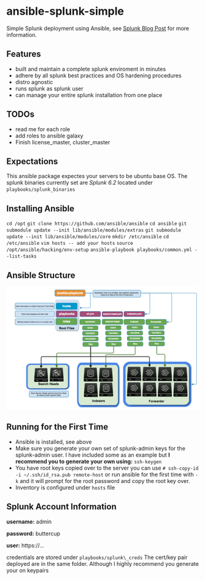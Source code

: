 ansible-splunk-simple
==============

Simple Splunk deployment using Ansible, see [Splunk Blog Post](http://blogs.splunk.com/2014/07/12/deploying-splunk-securely-with-ansible-config-management-part-1/) for more information. 

## Features
* built and maintain a complete splunk enviroment in minutes
* adhere by all splunk best practices and OS hardening procedures
* distro agnostic
* runs splunk as splunk user
* can manage your entire splunk installation from one place

## TODOs

* read me for each role
* add roles to ansible galaxy
* Finish license\_master, cluster\_master

## Expectations

This ansible package expectes your servers to be ubuntu base OS. The splunk binaries currently set are *Splunk 6.2* located under
`playbooks/splunk_binaries`

## Installing Ansible

`cd /opt`
`git clone https://github.com/ansible/ansible`
`cd ansible`
`git submodule update --init lib/ansible/modules/extras`
`git submodule update --init lib/ansible/modules/core`
`mkdir /etc/ansible`
`cd /etc/ansible`
`vim hosts -- add your hosts`
`source /opt/ansible/hacking/env-setup`
`ansible-playbook playbooks/common.yml --list-tasks`

## Ansible Structure
![ansible\_structure](images/Ansible.png)

## Running for the First Time

* Ansible is installed, see above
* Make sure you generate your own set of splunk-admin keys for the splunk-admin user. I have included some as an example but **I recommend you to generate your own using:** `ssh-keygen`
* You have root keys copied over to the server you can use `# ssh-copy-id -i ~/.ssh/id_rsa.pub remote-host` or run ansible for the first time with `-k` and it will prompt for the root password and copy the root key over. 
* Inventory is configured under `hosts` file

## Splunk Account Information
**username:** admin 

**password:** buttercup

**user:** https://...

credentials are stored under `playbooks/splunk\_creds` 
The cert/key pair deployed are in the same folder. Although I highly recommend you generate your on keypairs
